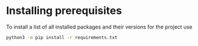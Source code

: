 # Installing prerequisites
To install a list of all installed packages and their versions for the project use
```bash
python3 -m pip install -r requirements.txt
```
